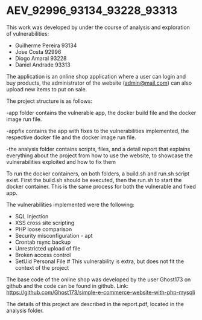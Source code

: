 # AEV_92996_93134_93228_93313

This work was developed by under the course of analysis and exploration of vulnerabilities:
- Guilherme Pereira  93134
- Jose Costa         92996
- Diogo Amaral       93228
- Daniel Andrade     93313

The application is an online shop application where a user can login and buy products, the administrator of the website (admin@mail.com) can also upload new items to put on sale.

The project structure is as follows:

-app folder contains the vulnerable app, the docker build file and the docker image run file.

-appfix contains the app with fixes to the vulnerabilities implemented, the respective docker file and the docker image run file.

-the analysis folder contains scripts, files, and a detail report that explains everything about the project from how to use the website, to showcase the vulnerabilities exploited and how to fix them

To run the docker containers, on both folders, a build.sh and run.sh script exist.
First the build.sh should be executed, then the run.sh to start the docker container.
This is the same process for both the vulnerable and fixed app.

The vulnerabilities implemented were the following:

- SQL Injection
- XSS cross site scripting
- PHP loose comparison
- Security misconfiguration - apt
- Crontab rsync backup
- Unrestricted upload of file
- Broken access control
- SetUid Personal File   # This vulnerability is extra, but does not fit the context of the project


The base code of the online shop was developed by the user Ghost173 on github and
the code can be found in github.
Link: https://github.com/Ghost173/simple-e-commerce-website-with-php-mysqli

The details of this project are described in the report.pdf, located in the analysis folder.
